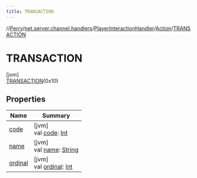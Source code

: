 ```yaml
---
title: TRANSACTION
---
```

//[Perry](../../../../../index.html)/[net.server.channel.handlers](../../../index.html)/[PlayerInteractionHandler](../../index.html)/[Action](../index.html)/[TRANSACTION](index.html)



# TRANSACTION



[jvm]\
[TRANSACTION](index.html)(0x10)



## Properties


| Name | Summary |
|---|---|
| [code](../code.html) | [jvm]<br>val [code](../code.html): [Int](https://kotlinlang.org/api/latest/jvm/stdlib/kotlin/-int/index.html) |
| [name](../../../../tools.settings/-database-type/-my-s-q-l/index.html#-372974862%2FProperties%2F863300109) | [jvm]<br>val [name](../../../../tools.settings/-database-type/-my-s-q-l/index.html#-372974862%2FProperties%2F863300109): [String](https://kotlinlang.org/api/latest/jvm/stdlib/kotlin/-string/index.html) |
| [ordinal](../../../../tools.settings/-database-type/-my-s-q-l/index.html#-739389684%2FProperties%2F863300109) | [jvm]<br>val [ordinal](../../../../tools.settings/-database-type/-my-s-q-l/index.html#-739389684%2FProperties%2F863300109): [Int](https://kotlinlang.org/api/latest/jvm/stdlib/kotlin/-int/index.html) |

